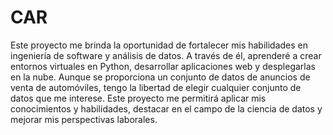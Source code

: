 
# CAR
Este proyecto me brinda la oportunidad de fortalecer mis habilidades en ingeniería de software y análisis de datos. A través de él, aprenderé a crear entornos virtuales en Python, desarrollar aplicaciones web y desplegarlas en la nube. Aunque se proporciona un conjunto de datos de anuncios de venta de automóviles, tengo la libertad de elegir cualquier conjunto de datos que me interese. Este proyecto me permitirá aplicar mis conocimientos y habilidades, destacar en el campo de la ciencia de datos y mejorar mis perspectivas laborales.